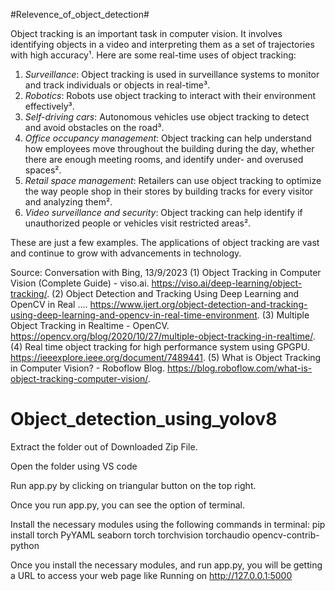 #Relevence_of_object_detection#

Object tracking is an important task in computer vision. It involves identifying objects in a video and interpreting them as a set of trajectories with high accuracy¹. Here are some real-time uses of object tracking:

1. *Surveillance*: Object tracking is used in surveillance systems to monitor and track individuals or objects in real-time³.
2. *Robotics*: Robots use object tracking to interact with their environment effectively³.
3. *Self-driving cars*: Autonomous vehicles use object tracking to detect and avoid obstacles on the road³.
4. *Office occupancy management*: Object tracking can help understand how employees move throughout the building during the day, whether there are enough meeting rooms, and identify under- and overused spaces².
5. *Retail space management*: Retailers can use object tracking to optimize the way people shop in their stores by building tracks for every visitor and analyzing them².
6. *Video surveillance and security*: Object tracking can help identify if unauthorized people or vehicles visit restricted areas².

These are just a few examples. The applications of object tracking are vast and continue to grow with advancements in technology.

Source: Conversation with Bing, 13/9/2023
(1) Object Tracking in Computer Vision (Complete Guide) - viso.ai. https://viso.ai/deep-learning/object-tracking/.
(2) Object Detection and Tracking Using Deep Learning and OpenCV in Real .... https://www.ijert.org/object-detection-and-tracking-using-deep-learning-and-opencv-in-real-time-environment.
(3) Multiple Object Tracking in Realtime - OpenCV. https://opencv.org/blog/2020/10/27/multiple-object-tracking-in-realtime/.
(4) Real time object tracking for high performance system using GPGPU. https://ieeexplore.ieee.org/document/7489441.
(5) What is Object Tracking in Computer Vision? - Roboflow Blog. https://blog.roboflow.com/what-is-object-tracking-computer-vision/.


# Object_detection_using_yolov8
Extract the folder out of Downloaded Zip File.

Open the folder using VS code

Run app.py by clicking on triangular button on the top right.

Once you run app.py, you can see the option of terminal.

Install the necessary modules using the following commands in terminal:
pip install torch PyYAML seaborn torch torchvision torchaudio opencv-contrib-python 

Once you install the necessary modules, and run app.py, you will be getting a URL to access your web page like Running on http://127.0.0.1:5000





